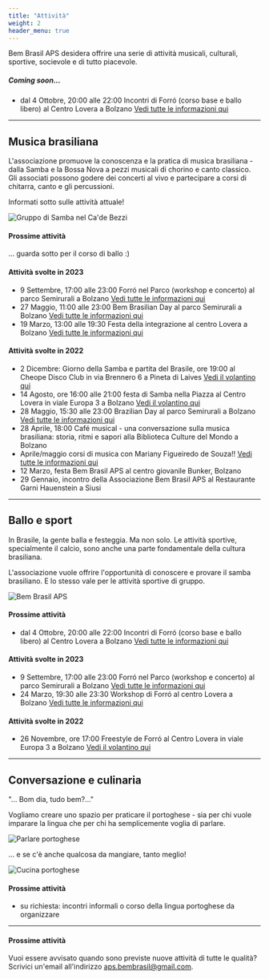 ```yaml
---
title: "Attività"
weight: 2
header_menu: true
---
```


Bem Brasil APS desidera offrire una serie di attività musicali, culturali, sportive, socievole e di tutto piacevole.

##### Coming soon...
* dal 4 Ottobre, 20:00 alle 22:00 Incontri di Forró (corso base e ballo libero) al Centro Lovera a Bolzano [Vedi tutte le informazioni qui](incontriforro23)

---

## Musica brasiliana

L'associazione promuove la conoscenza e la pratica di musica brasiliana - dalla Samba e la Bossa Nova a pezzi musicali di chorino e canto classico. 
Gli associati possono godere dei concerti al vivo e partecipare a corsi di chitarra, canto e gli percussioni.

Informati sotto sulle attività attuale!

![Gruppo di Samba nel Ca'de Bezzi](images/00_IMG-20210922-WA0027.jpg)

#### Prossime attività
... guarda sotto per il corso di ballo :)

#### Attività svolte in 2023
* 9 Settembre, 17:00 alle 23:00 Forró nel Parco (workshop e concerto) al parco Semirurali a Bolzano [Vedi tutte le informazioni qui](forronelparco23)
* 27 Maggio, 11:00 alle 23:00 Bem Brasilian Day al parco Semirurali a Bolzano [Vedi tutte le informazioni qui](brazilianday23)
* 19 Marzo, 13:00 alle 19:30 Festa della integrazione al centro Lovera a Bolzano [Vedi tutte le informazioni qui](festadellaintegrazione)

#### Attività svolte in 2022
* 2 Dicembre: Giorno della Samba e partita del Brasile, ore 19:00 al Cheope Disco Club in via Brennero 6 a Pineta di Laives [Vedi il volantino qui](images/giorno-della-Samba.jpg)
* 14 Agosto, ore 16:00 alle 21:00 festa di Samba nella Piazza al Centro Lovera in viale Europa 3 a Bolzano [Vedi il volantino qui](images/samba-nella-piazza.png)
* 28 Maggio, 15:30 alle 23:00 Brazilian Day al parco Semirurali a Bolzano [Vedi tutte le informazioni qui](brazilianday)
* 28 Aprile, 18:00 Café musical - una conversazione sulla musica brasiliana: storia, ritmi e sapori alla Biblioteca Culture del Mondo a Bolzano
* Aprile/maggio corsi di musica con Mariany Figueiredo de Souza!! [Vedi tutte le informazioni qui](corso)
* 12 Marzo, festa Bem Brasil APS al centro giovanile Bunker, Bolzano
* 29 Gennaio, incontro della Associazione Bem Brasil APS al Restaurante Garni Hauenstein a Siusi

---

## Ballo e sport

In Brasile, la gente balla e festeggia. Ma non solo. Le attività sportive, specialmente il calcio, sono anche una parte fondamentale della cultura brasiliana. 

L'associazione vuole offrire l'opportunità di conoscere e provare il samba brasiliano. E lo stesso vale per le attività sportive di gruppo.

![Bem Brasil APS](images/pexels-mathieu-acker-2496562.jpg)

#### Prossime attività
* dal 4 Ottobre, 20:00 alle 22:00 Incontri di Forró (corso base e ballo libero) al Centro Lovera a Bolzano [Vedi tutte le informazioni qui](incontriForro23)

#### Attività svolte in 2023
* 9 Settembre, 17:00 alle 23:00 Forró nel Parco (workshop e concerto) al parco Semirurali a Bolzano [Vedi tutte le informazioni qui](forronelparco23)
* 24 Marzo, 19:30 alle 23:30 Workshop di Forró al centro Lovera a Bolzano [Vedi tutte le informazioni qui](workshopforro)

#### Attività svolte in 2022
* 26 Novembre, ore 17:00 Freestyle de Forró al Centro Lovera in viale Europa 3 a Bolzano [Vedi il volantino qui](images/freestyle-de-forro.JPG)

---

## Conversazione e culinaria

"... Bom dia, tudo bem?..."

Vogliamo creare uno spazio per praticare il portoghese - sia per chi vuole imparare la lingua che per chi ha semplicemente voglia di parlare.

![Parlare portoghese](images/pexels-christina-morillo-1181715.jpg)

... e se c'è anche qualcosa da mangiare, tanto meglio!

![Cucina portoghese](images/woman-pouring-juice-on-glass-3184192.jpg)

#### Prossime attività
* su richiesta: incontri informali o corso della lingua portoghese da organizzare


---

#### Prossime attività
Vuoi essere avvisato quando sono previste nuove attività di tutte le qualità? 
Scrivici un'email all'indirizzo aps.bembrasil@gmail.com.